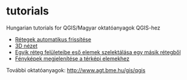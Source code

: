 # tutorials
Hungarian tutorials for QGIS/Magyar oktatóanyagok QGIS-hez

* [Rétegek automatikus frissítése](docs/reteg_frissites.rst)
* [3D nézet](docs/3dview.rst)
* [Egyik réteg felületeibe eső elemek szelektálása egy másik rétegből](docs/kivalaszt.rst)
* [Fényképek megjelenítése a térképi elemekhez](docs/foto.rst)

További oktatóanyagok:
http://www.agt.bme.hu/gis/qgis
